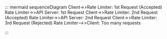 ::: mermaid
sequenceDiagram
    Client->>Rate Limiter: 1st Request (Accepted)
    Rate Limiter->>API Server: 1st Request
    Client->>Rate Limiter: 2nd Request (Accepted)
    Rate Limiter->>API Server: 2nd Request
    Client->>Rate Limiter: 3rd Request (Rejected)
    Rate Limiter-->>Client: Too many requests

:::
